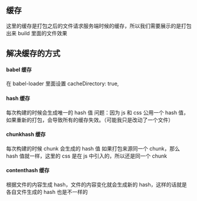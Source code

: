 ## 缓存

这里的缓存是打包之后的文件请求服务端时候的缓存，所以我们需要展示的是打包出来 build 里面的文件效果

## 解决缓存的方式

#### babel 缓存

在 babel-loader 里面设置 cacheDirectory: true,

#### hash 缓存

每次构建的时候会生成唯一的 hash 值
问题：因为 js 和 css 公用一个 hash 值，如果重新的打包，会导致所有的缓存失效。（可能我只是改动了一个文件）

#### chunkhash 缓存

每次构建的时候 chunk 会生成的 hash 值
如果打包来源同一个 chunk，那么 hash 值就一样，这里的 css 是在 js 中引入的，所以还是同一个 chunk

#### contenthash 缓存

根据文件的内容生成 hash，文件的内容变化就会生成新的 hash，这样的话就是各自文件生成的 hash 也是不一样的
